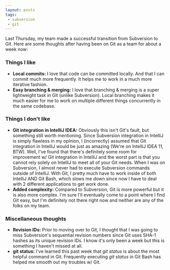 ```yaml
---
layout: posts
tags:
 - subversion
 - git
---
```


Last Thursday, my team made a successful transition from Subversion to Git.  Here are some thoughts after having been on Git as a team for about a week now:

### Things I like
* **Local commits:** I love that code can be committed locally.  And that I can commit much more frequently.  It helps me to work in a much more iterative fashion.
* **Easy branching & merging:** I love that branching & merging is a super lightweight task in Git (unlike Subversion).  Local branching makes it much easier for me to work on multiple different things concurrently in the same codebase.

### Things I don't like
* **Git integration in IntelliJ IDEA:** Obviously this isn't Git's fault, but something still worth mentioning.  Since Subversion integration in IntelliJ is simply flawless in my opinion, I (incorrectly) assumed that Git integration in IntelliJ would be just as amazing (We're on IntelliJ IDEA 11, BTW).  Well, I've found that there's definitely some room for improvement w/ Git integration in IntelliJ and the worst part is that you cannot rely solely on IntelliJ to meet all of your Git needs.  When I was on Subversion, I almost never had to execute Subversion commands outside of IntelliJ.  With Git, I pretty much have to work inside of both IntelliJ AND Git Bash, which slows me down since now I have to deal with 2 different applications to get work done.
* **Added complexity:**  Compared to Subversion, Git is more powerful but it is also more complex.  I'm sure I'll eventually come to a point where I find Git easy, but I'm definitely not there right now and neither are any of the folks on my team.

### Miscellaneous thoughts
* **Revision IDs:** Prior to moving over to Git, I thought that I was going to miss Subversion's sequential revision numbers since Git uses SHA-1 hashes as its unique revision IDs.  I know it's only been a week but this is something I haven't missed at all.
* **git status:** I've learned this past week that *git status* is about the most helpful command in Git.  Frequently executing *git status* in Git Bash has helped me smooth out my troubles w/ Git.
